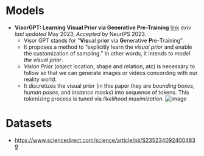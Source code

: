 # Models
- **VisorGPT: Learning Visual Prior via Generative Pre-Training** [link](https://arxiv.org/pdf/2305.13777) _axiv last updated_ May 2023, _Accepted by_ NeurIPS 2023.
  - Visor GPT stands for "**Vis**ual pri**or** via **G**enerative **P**re-**T**raining".
  - It proposes a method to “explicitly learn the _visual prior_ and enable the customization of sampling.” In other words, it intends to _model the visual prior_.
  - _Vision Prior_ (object location, shape and relation, atc) is necessary to follow so that we can generate images or videos concording with our reality world.
  - It discretizes the visual prior (in this paper they are _bounding boxes_, _human poses_, and _instance masks_) into sequence of tokens. This tokenizing process is tuned via _likelihood maximization_.
  ![image](https://github.com/qiaosun22/AwesomeText2Video/assets/136222260/cbcf4fbd-f36a-476b-a813-6eca77901ec2)

# Datasets
- https://www.sciencedirect.com/science/article/pii/S2352340924004839
